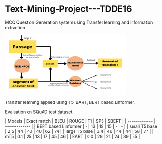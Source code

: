 # Text-Mining-Project---TDDE16
MCQ Question Generation system using Transfer learning and information extraction.

<img src="https://github.com/jkenavdekar/Text-Mining-Project---TDDE16/blob/main/QG%20block.png" width="400" height="200">

Transfer learning applied using T5, BART, BERT based Linformer.

Evaluation on SQuAD test dataset.

|    Models     |  Exact match  |  BLEU  |  ROUGE  |  F1  |  SPS  |  SBERT  |
| ------------- | ------------- |
| BERT based Linformer  | - | 13 | 19 | 15 | - | - |
| small T5 base  | 2.5 | 44 | 40 | 40 | 62 | 74 |
| large T5 base  | 3.4 | 46 | 44 | 44 | 58 | 77 |
| mT5  | 0.1 | 25 | 13 | 17 | 45 | 46 |
| BART  | 0.0 | 29 | 21 | 24 | 39 | 55 |
